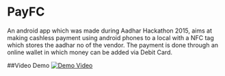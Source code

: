 # PayFC
An android app which was made during Aadhar Hackathon 2015, aims at making cashless payment using android phones to a local with a NFC tag which stores the aadhar no of the vendor. The payment is done through an online wallet in which money can be added via Debit Card.

##Video Demo
[![Demo Video](http://img.youtube.com/vi/uyogygNjvfU/0.jpg)](http://www.youtube.com/watch?v=uyogygNjvfU)
